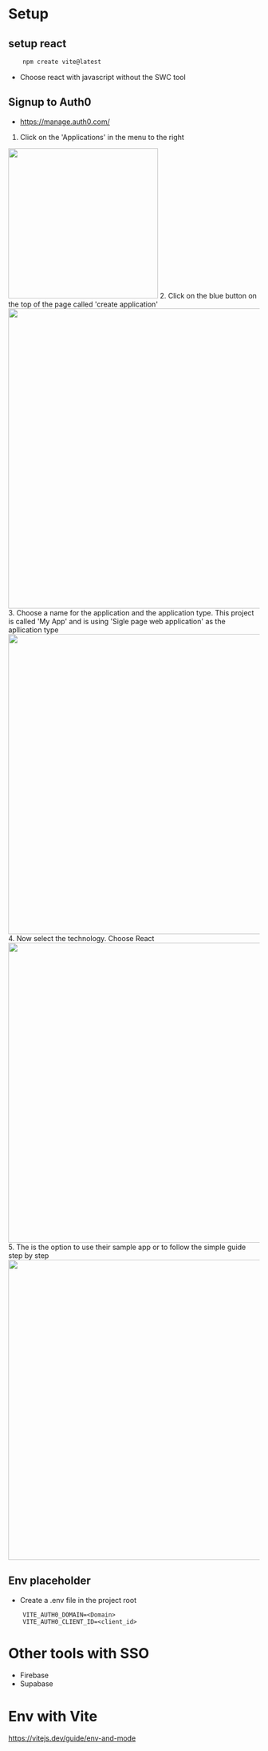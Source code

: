 
# Setup

## setup react
```` bash
    npm create vite@latest
````
- Choose react with javascript without the SWC tool

## Signup to Auth0
- https://manage.auth0.com/

1. Click on the 'Applications' in the menu to the right</br>
<image src='image.png' width='300px'>
2. Click on the blue button on the top of the page called 'create application'</br>
<image src='image-1.png' width='600px'>
3. Choose a name for the application and the application type. This project is called 'My App' and is using 'Sigle page web application' as the apllication type</br>
<image src='image-2.png' width='600px'>
4. Now select the technology. Choose React </br>
<image src='image-3.png' width='600px'>
5. The is the option to use their sample app or to follow the simple guide step by step</br>
<image src='image-4.png' width='600px'>


## Env placeholder
- Create a .env file in the project root
````
    VITE_AUTH0_DOMAIN=<Domain>
    VITE_AUTH0_CLIENT_ID=<client_id>
````

# Other tools with SSO
- Firebase
- Supabase


# Env with Vite
https://vitejs.dev/guide/env-and-mode
